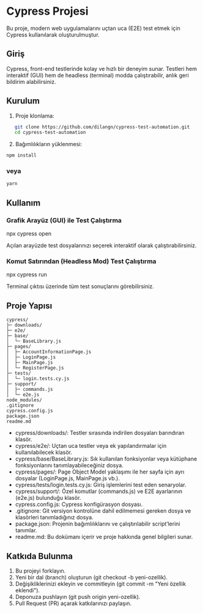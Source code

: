 # Cypress Projesi

Bu proje, modern web uygulamalarını uçtan uca (E2E) test etmek için Cypress kullanılarak oluşturulmuştur.

## Giriş

Cypress, front-end testlerinde kolay ve hızlı bir deneyim sunar. Testleri hem interaktif (GUI) hem de headless (terminal) modda çalıştırabilir, anlık geri bildirim alabilirsiniz.

## Kurulum

1. Proje klonlama:
```bash
   git clone https://github.com/dilangn/cypress-test-automation.git
   cd cypress-test-automation
```

2. Bağımlılıkların yüklenmesi:
```bash
npm install
```
### veya
```bash
yarn
```

## Kullanım

### Grafik Arayüz (GUI) ile Test Çalıştırma

   npx cypress open

Açılan arayüzde test dosyalarınızı seçerek interaktif olarak çalıştırabilirsiniz.

### Komut Satırından (Headless Mod) Test Çalıştırma

   npx cypress run

Terminal çıktısı üzerinde tüm test sonuçlarını görebilirsiniz.

## Proje Yapısı

```
cypress/
├─ downloads/
├─ e2e/
├─ base/
│  └─ BaseLibrary.js
├─ pages/
│  ├─ AccountInformationPage.js
│  ├─ LoginPage.js
│  ├─ MainPage.js
│  └─ RegisterPage.js
├─ tests/
│  └─ login.tests.cy.js
├─ support/
│  ├─ commands.js
│  └─ e2e.js
node_modules/
.gitignore
cypress.config.js
package.json
readme.md
```

- cypress/downloads/: Testler sırasında indirilen dosyaları barındıran klasör.
- cypress/e2e/: Uçtan uca testler veya ek yapılandırmalar için kullanılabilecek klasör.
- cypress/base/BaseLibrary.js: Sık kullanılan fonksiyonlar veya kütüphane fonksiyonlarını tanımlayabileceğiniz dosya.
- cypress/pages/: Page Object Model yaklaşımı ile her sayfa için ayrı dosyalar (LoginPage.js, MainPage.js vb.).
- cypress/tests/login.tests.cy.js: Giriş işlemlerini test eden senaryolar.
- cypress/support/: Özel komutlar (commands.js) ve E2E ayarlarının (e2e.js) bulunduğu klasör.
- cypress.config.js: Cypress konfigürasyon dosyası.
- .gitignore: Git versiyon kontrolüne dahil edilmemesi gereken dosya ve klasörleri tanımladığınız dosya.
- package.json: Projenin bağımlılıklarını ve çalıştırılabilir script’lerini tanımlar.
- readme.md: Bu dokümanı içerir ve proje hakkında genel bilgileri sunar.

## Katkıda Bulunma

1. Bu projeyi forklayın.
2. Yeni bir dal (branch) oluşturun (git checkout -b yeni-ozellik).
3. Değişikliklerinizi ekleyin ve commitleyin (git commit -m "Yeni özellik eklendi").
4. Deponuza pushlayın (git push origin yeni-ozellik).
5. Pull Request (PR) açarak katkılarınızı paylaşın.